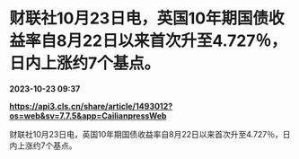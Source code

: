 # 财联社10月23日电，英国10年期国债收益率自8月22日以来首次升至4.727％，日内上涨约7个基点。

**2023-10-23 09:37**

**https://api3.cls.cn/share/article/1493012?os=web&sv=7.7.5&app=CailianpressWeb**

财联社10月23日电，英国10年期国债收益率自8月22日以来首次升至4.727％，日内上涨约7个基点。